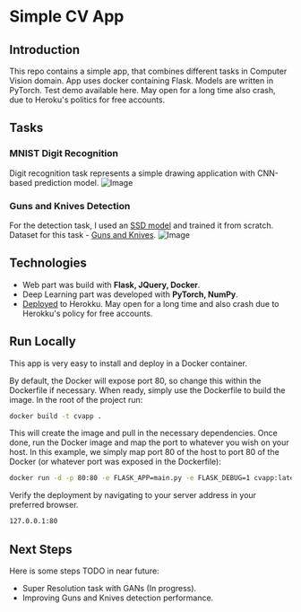# Simple CV App

## Introduction
This repo contains a simple app, that combines different tasks in Computer Vision domain. App uses docker containing Flask. Models are written in PyTorch. Test demo available here. May open for a long time also crash, due to Heroku's politics for free accounts.

## Tasks
### MNIST Digit Recognition
Digit recognition task represents a simple drawing application with CNN-based prediction model.
![Image]('assets/mnist.jpg')

### Guns and Knives Detection
For the detection task, I used an [SSD model](https://arxiv.org/abs/1512.02325) and trained it from scratch.
Dataset for this task - [Guns and Knives](https://github.com/ari-dasci/OD-WeaponDetection/tree/master/Weapons%20and%20similar%20handled%20objects).
![Image]('assets/gun.jpg')
## Technologies
- Web part was build with **Flask, JQuery, Docker**.
- Deep Learning part was developed with **PyTorch, NumPy**.
- [Deployed](https://evening-ravine-67035.herokuapp.com/) to Herokku. May open for a long time and also crash due to Herokku's policy for free accounts.

## Run Locally
This app is very easy to install and deploy in a Docker container.

By default, the Docker will expose port 80, so change this within the Dockerfile if necessary. When ready, simply use the Dockerfile to build the image.
In the root of the project run:
```sh
docker build -t cvapp .
```
This will create the image and pull in the necessary dependencies.
Once done, run the Docker image and map the port to whatever you wish on your host. In this example, we simply map port 80 of the host to port 80 of the Docker (or whatever port was exposed in the Dockerfile):

```sh
docker run -d -p 80:80 -e FLASK_APP=main.py -e FLASK_DEBUG=1 cvapp:latest flask run --host=0.0.0.0 --port=80
```
Verify the deployment by navigating to your server address in your preferred browser.
```sh
127.0.0.1:80
```
## Next Steps
Here is some steps TODO in near future:
- Super Resolution task with GANs (In progress).
- Improving Guns and Knives detection performance.
